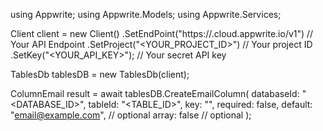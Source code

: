 using Appwrite;
using Appwrite.Models;
using Appwrite.Services;

Client client = new Client()
    .SetEndPoint("https://<REGION>.cloud.appwrite.io/v1") // Your API Endpoint
    .SetProject("<YOUR_PROJECT_ID>") // Your project ID
    .SetKey("<YOUR_API_KEY>"); // Your secret API key

TablesDb tablesDB = new TablesDb(client);

ColumnEmail result = await tablesDB.CreateEmailColumn(
    databaseId: "<DATABASE_ID>",
    tableId: "<TABLE_ID>",
    key: "",
    required: false,
    default: "email@example.com", // optional
    array: false // optional
);
